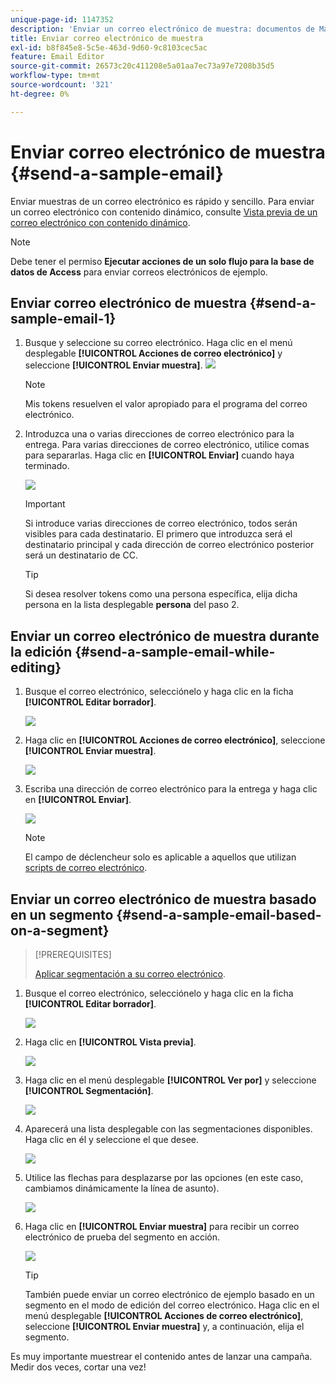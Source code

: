 ```yaml
---
unique-page-id: 1147352
description: 'Enviar un correo electrónico de muestra: documentos de Marketo, documentación del producto'
title: Enviar correo electrónico de muestra
exl-id: b8f845e8-5c5e-463d-9d60-9c8103cec5ac
feature: Email Editor
source-git-commit: 26573c20c411208e5a01aa7ec73a97e7208b35d5
workflow-type: tm+mt
source-wordcount: '321'
ht-degree: 0%

---
```


# Enviar correo electrónico de muestra {#send-a-sample-email}

Enviar muestras de un correo electrónico es rápido y sencillo. Para enviar un correo electrónico con contenido dinámico, consulte [Vista previa de un correo electrónico con contenido dinámico](/help/marketo/product-docs/email-marketing/general/functions-in-the-editor/preview-an-email-with-dynamic-content.md).

>[!NOTE]
>
>Debe tener el permiso **Ejecutar acciones de un solo flujo para la base de datos de Access** para enviar correos electrónicos de ejemplo.

## Enviar correo electrónico de muestra {#send-a-sample-email-1}

1. Busque y seleccione su correo electrónico. Haga clic en el menú desplegable **[!UICONTROL Acciones de correo electrónico]** y seleccione **[!UICONTROL Enviar muestra]**.
   ![](assets/one-281-29.jpg)

   >[!NOTE]
   >
   >Mis tokens resuelven el valor apropiado para el programa del correo electrónico.

1. Introduzca una o varias direcciones de correo electrónico para la entrega. Para varias direcciones de correo electrónico, utilice comas para separarlas. Haga clic en **[!UICONTROL Enviar]** cuando haya terminado.

   ![](assets/two.png)

   >[!IMPORTANT]
   >
   >Si introduce varias direcciones de correo electrónico, todos serán visibles para cada destinatario. El primero que introduzca será el destinatario principal y cada dirección de correo electrónico posterior será un destinatario de CC.

   >[!TIP]
   >
   >Si desea resolver tokens como una persona específica, elija dicha persona en la lista desplegable **persona** del paso 2.

## Enviar un correo electrónico de muestra durante la edición {#send-a-sample-email-while-editing}

1. Busque el correo electrónico, selecciónelo y haga clic en la ficha **[!UICONTROL Editar borrador]**.

   ![](assets/three-281-29.jpg)

1. Haga clic en **[!UICONTROL Acciones de correo electrónico]**, seleccione **[!UICONTROL Enviar muestra]**.

   ![](assets/four.png)

1. Escriba una dirección de correo electrónico para la entrega y haga clic en **[!UICONTROL Enviar]**.

   ![](assets/two.png)

   >[!NOTE]
   >
   >El campo de déclencheur solo es aplicable a aquellos que utilizan [scripts de correo electrónico](https://experienceleague.adobe.com/en/docs/marketo-developer/marketo/email-scripting).

## Enviar un correo electrónico de muestra basado en un segmento {#send-a-sample-email-based-on-a-segment}

>[!PREREQUISITES]
>
>[Aplicar segmentación a su correo electrónico](/help/marketo/product-docs/email-marketing/general/functions-in-the-editor/using-dynamic-content-in-an-email.md).

1. Busque el correo electrónico, selecciónelo y haga clic en la ficha **[!UICONTROL Editar borrador]**.

   ![](assets/three-281-29.jpg)

1. Haga clic en **[!UICONTROL Vista previa]**.

   ![](assets/1.png)

1. Haga clic en el menú desplegable **[!UICONTROL Ver por]** y seleccione **[!UICONTROL Segmentación]**.

   ![](assets/2.png)

1. Aparecerá una lista desplegable con las segmentaciones disponibles. Haga clic en él y seleccione el que desee.

   ![](assets/3.png)

1. Utilice las flechas para desplazarse por las opciones (en este caso, cambiamos dinámicamente la línea de asunto).

   ![](assets/4.png)

1. Haga clic en **[!UICONTROL Enviar muestra]** para recibir un correo electrónico de prueba del segmento en acción.

   ![](assets/5.png)

   >[!TIP]
   >
   >También puede enviar un correo electrónico de ejemplo basado en un segmento en el modo de edición del correo electrónico. Haga clic en el menú desplegable **[!UICONTROL Acciones de correo electrónico]**, seleccione **[!UICONTROL Enviar muestra]** y, a continuación, elija el segmento.

Es muy importante muestrear el contenido antes de lanzar una campaña. Medir dos veces, cortar una vez!
